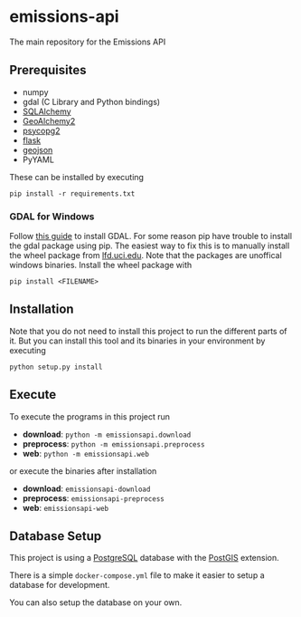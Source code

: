 # emissions-api
The main repository for the Emissions API

## Prerequisites

* numpy
* gdal (C Library and Python bindings)
* [SQLAlchemy](https://sqlalchemy.org)
* [GeoAlchemy2](https://github.com/geoalchemy/geoalchemy2)
* [psycopg2](https://pypi.org/project/psycopg2/)
* [flask](https://flask.palletsprojects.com)
* [geojson](https://pypi.org/project/geojson/)
* PyYAML

These can be installed by executing
```
pip install -r requirements.txt
```

### GDAL for Windows
Follow [this guide](https://sandbox.idre.ucla.edu/sandbox/tutorials/installing-gdal-for-windows) to install GDAL. For some reason pip have trouble to install the gdal package using pip. The easiest way to fix this is to manually install the wheel package from [lfd.uci.edu](https://www.lfd.uci.edu/~gohlke/pythonlibs/#gdal). Note that the packages are unoffical windows binaries. Install the wheel package with
```
pip install <FILENAME>
```

## Installation

Note that you do not need to install this project to run the different parts of it. But you can install this tool and its binaries in your environment by executing

```
python setup.py install
```

## Execute

To execute the programs in this project run

* **download**: `python -m emissionsapi.download`
* **preprocess**: `python -m emissionsapi.preprocess`
* **web**: `python -m emissionsapi.web`

or execute the binaries after installation

* **download**: `emissionsapi-download`
* **preprocess**: `emissionsapi-preprocess`
* **web**: `emissionsapi-web`

## Database Setup

This project is using a [PostgreSQL](https://postgresql.org) database with the [PostGIS](https://postgis.net) extension.

There is a simple `docker-compose.yml` file to make it easier to setup a database for development.

You can also setup the database on your own.

